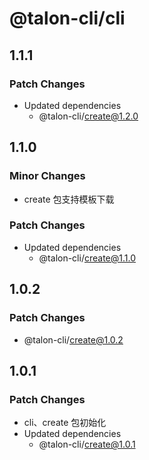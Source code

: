 # @talon-cli/cli

## 1.1.1

### Patch Changes

- Updated dependencies
  - @talon-cli/create@1.2.0

## 1.1.0

### Minor Changes

- create 包支持模板下载

### Patch Changes

- Updated dependencies
  - @talon-cli/create@1.1.0

## 1.0.2

### Patch Changes

- @talon-cli/create@1.0.2

## 1.0.1

### Patch Changes

- cli、create 包初始化
- Updated dependencies
  - @talon-cli/create@1.0.1

